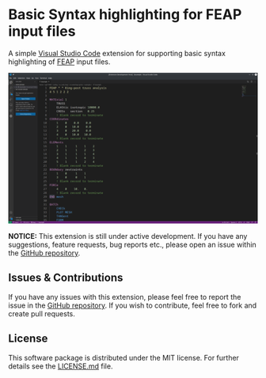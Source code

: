 # Basic Syntax highlighting for FEAP input files

A simple [Visual Studio Code](https://code.visualstudio.com/) extension for supporting basic syntax highlighting of [FEAP](http://projects.ce.berkeley.edu/feap/) input files.

![](./images/example_1.png)

**NOTICE:** This extension is still under active development. If you have any suggestions, feature requests, bug reports etc., please open an issue within the [GitHub repository](https://github.com/llamm-de/vs-code-feap.git).

## Issues & Contributions
If you have any issues with this extension, please feel free to report the issue in the [GitHub repository](https://github.com/llamm-de/vs-code-feap.git). If you wish to contribute, feel free to fork and create pull requests.

## License
This software package is distributed under the MIT license. For further details see the [LICENSE.md](LICENSE.md) file.
